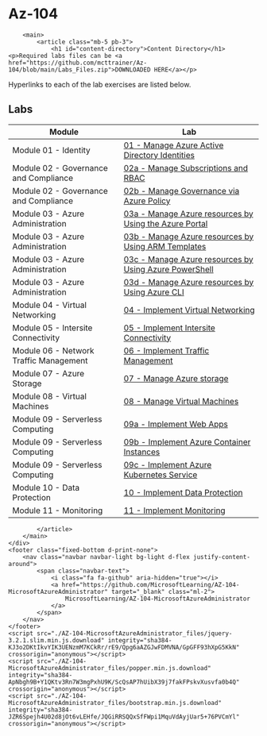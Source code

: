 # Az-104

        <main>
            <article class="mb-5 pb-3">
                <h1 id="content-directory">Content Directory</h1><p>Required labs files can be <a href="https://github.com/mcttrainer/Az-104/blob/main/Labs_Files.zip">DOWNLOADED HERE</a></p>

<p>Hyperlinks to each of the lab exercises are listed below.</p>

<h2 id="labs">Labs</h2>

<table>
  <thead>
    <tr>
      <th>Module</th>
      <th>Lab</th>
    </tr>
  </thead>
  <tbody>
    <tr>
      <td>Module 01 - Identity</td>
      <td><a href="https://microsoftlearning.github.io/AZ-104-MicrosoftAzureAdministrator/Instructions/Labs/LAB_01-Manage_Azure_AD_Identities.html">01 - Manage Azure Active Directory Identities</a></td>
    </tr>
    <tr>
      <td>Module 02 - Governance and Compliance</td>
      <td><a href="https://microsoftlearning.github.io/AZ-104-MicrosoftAzureAdministrator/Instructions/Labs/LAB_02a_Manage_Subscriptions_and_RBAC.html">02a - Manage Subscriptions and RBAC</a></td>
    </tr>
    <tr>
      <td>Module 02 - Governance and Compliance</td>
      <td><a href="https://microsoftlearning.github.io/AZ-104-MicrosoftAzureAdministrator/Instructions/Labs/LAB_02b-Manage_Governance_via_Azure_Policy.html">02b - Manage Governance via Azure Policy</a></td>
    </tr>
    <tr>
      <td>Module 03 - Azure Administration</td>
      <td><a href="https://microsoftlearning.github.io/AZ-104-MicrosoftAzureAdministrator/Instructions/Labs/LAB_03a-Manage_Azure_Resources_by_Using_the_Azure_Portal.html">03a - Manage Azure resources by Using the Azure Portal</a></td>
    </tr>
    <tr>
      <td>Module 03 - Azure Administration</td>
      <td><a href="https://microsoftlearning.github.io/AZ-104-MicrosoftAzureAdministrator/Instructions/Labs/LAB_03b-Manage_Azure_Resources_by_Using_ARM_Templates.html">03b - Manage Azure resources by Using ARM Templates</a></td>
    </tr>
    <tr>
      <td>Module 03 - Azure Administration</td>
      <td><a href="https://microsoftlearning.github.io/AZ-104-MicrosoftAzureAdministrator/Instructions/Labs/LAB_03c-Manage_Azure_Resources_by_Using_Azure_PowerShell.html">03c - Manage Azure resources by Using Azure PowerShell</a></td>
    </tr>
    <tr>
      <td>Module 03 - Azure Administration</td>
      <td><a href="https://microsoftlearning.github.io/AZ-104-MicrosoftAzureAdministrator/Instructions/Labs/LAB_03d-Manage_Azure_Resources_by_Using_Azure_CLI.html">03d - Manage Azure resources by Using Azure CLI</a></td>
    </tr>
    <tr>
      <td>Module 04 - Virtual Networking</td>
      <td><a href="https://microsoftlearning.github.io/AZ-104-MicrosoftAzureAdministrator/Instructions/Labs/LAB_04-Implement_Virtual_Networking.html">04 - Implement Virtual Networking</a></td>
    </tr>
    <tr>
      <td>Module 05 - Intersite Connectivity</td>
      <td><a href="https://microsoftlearning.github.io/AZ-104-MicrosoftAzureAdministrator/Instructions/Labs/LAB_05-Implement_Intersite_Connectivity.html">05 - Implement Intersite Connectivity</a></td>
    </tr>
    <tr>
      <td>Module 06 - Network Traffic Management</td>
      <td><a href="https://microsoftlearning.github.io/AZ-104-MicrosoftAzureAdministrator/Instructions/Labs/LAB_06-Implement_Network_Traffic_Management.html">06 - Implement Traffic Management</a></td>
    </tr>
    <tr>
      <td>Module 07 - Azure Storage</td>
      <td><a href="https://microsoftlearning.github.io/AZ-104-MicrosoftAzureAdministrator/Instructions/Labs/LAB_07-Manage_Azure_Storage.html">07 - Manage Azure storage</a></td>
    </tr>
    <tr>
      <td>Module 08 - Virtual Machines</td>
      <td><a href="https://microsoftlearning.github.io/AZ-104-MicrosoftAzureAdministrator/Instructions/Labs/LAB_08-Manage_Virtual_Machines.html">08 - Manage Virtual Machines</a></td>
    </tr>
    <tr>
      <td>Module 09 - Serverless Computing</td>
      <td><a href="https://microsoftlearning.github.io/AZ-104-MicrosoftAzureAdministrator/Instructions/Labs/LAB_09a-Implement_Web_Apps.html">09a - Implement Web Apps</a></td>
    </tr>
    <tr>
      <td>Module 09 - Serverless Computing</td>
      <td><a href="https://microsoftlearning.github.io/AZ-104-MicrosoftAzureAdministrator/Instructions/Labs/LAB_09b-Implement_Azure_Container_Instances.html">09b - Implement Azure Container Instances</a></td>
    </tr>
    <tr>
      <td>Module 09 - Serverless Computing</td>
      <td><a href="https://microsoftlearning.github.io/AZ-104-MicrosoftAzureAdministrator/Instructions/Labs/LAB_09c-Implement_Azure_Kubernetes_Service.html">09c - Implement Azure Kubernetes Service</a></td>
    </tr>
    <tr>
      <td>Module 10 - Data Protection</td>
      <td><a href="https://microsoftlearning.github.io/AZ-104-MicrosoftAzureAdministrator/Instructions/Labs/LAB_10-Implement_Data_Protection.html">10 - Implement Data Protection</a></td>
    </tr>
    <tr>
      <td>Module 11 - Monitoring</td>
      <td><a href="https://microsoftlearning.github.io/AZ-104-MicrosoftAzureAdministrator/Instructions/Labs/LAB_11-Implement_Monitoring.html">11 - Implement Monitoring</a></td>
    </tr>
  </tbody>
</table>


            </article>
        </main>
    </div>
    <footer class="fixed-bottom d-print-none">
        <nav class="navbar navbar-light bg-light d-flex justify-content-around">
            <span class="navbar-text">
                <i class="fa fa-github" aria-hidden="true"></i>
                <a href="https://github.com/MicrosoftLearning/AZ-104-MicrosoftAzureAdministrator" target="_blank" class="ml-2">
                    MicrosoftLearning/AZ-104-MicrosoftAzureAdministrator
                </a>
            </span>
        </nav>
    </footer>
    <script src="./AZ-104-MicrosoftAzureAdministrator_files/jquery-3.2.1.slim.min.js.download" integrity="sha384-KJ3o2DKtIkvYIK3UENzmM7KCkRr/rE9/Qpg6aAZGJwFDMVNA/GpGFF93hXpG5KkN" crossorigin="anonymous"></script>
    <script src="./AZ-104-MicrosoftAzureAdministrator_files/popper.min.js.download" integrity="sha384-ApNbgh9B+Y1QKtv3Rn7W3mgPxhU9K/ScQsAP7hUibX39j7fakFPskvXusvfa0b4Q" crossorigin="anonymous"></script>
    <script src="./AZ-104-MicrosoftAzureAdministrator_files/bootstrap.min.js.download" integrity="sha384-JZR6Spejh4U02d8jOt6vLEHfe/JQGiRRSQQxSfFWpi1MquVdAyjUar5+76PVCmYl" crossorigin="anonymous"></script>



</body></html>
